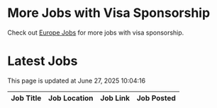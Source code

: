 # More Jobs with Visa Sponsorship

Check out [Europe Jobs](https://github.com/sureshparimi/europejobs#latest-jobs) for more jobs with visa sponsorship.

# Latest Jobs

This page is updated at June 27, 2025 10:04:16

| Job Title | Job Location | Job Link | Job Posted |
| --- | --- | --- | --- |
